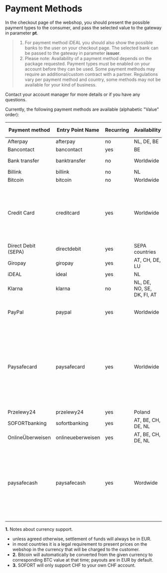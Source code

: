 # Payment Methods

In the checkout page of the webshop, you should present the possible payment types to the consumer, and pass the selected value to the gateway in parameter **pt**.

>1. For payment method iDEAL you should also show the possible banks to the user on your checkout page.
The selected bank can be passed to the gateway in parameter **issuer**.
>2. Please note:
>   Availability of a payment method depends on the package requested.
>   Payment types must be enabled on your account before they can be used.
>   Some payment methods may require an additional/custom contract with a partner.
>   Regulations vary per payment method and country, some methods may not be available for your kind of business.

Contact your account manager for more details or if you have any questions.

Currently, the following payment methods are available (alphabetic "Value" order):

Payment method | Entry Point Name | Recurring | Availability | Currencies (1)
--- | --- | --- | --- | ---
Afterpay | afterpay | no | NL, DE, BE | EUR
Bancontact | bancontact | yes | BE | EUR
Bank transfer | banktransfer | no | Worldwide | EUR, USD  GBP
Billink | billink | no | NL | EUR
Bitcoin | bitcoin | no | Worldwide | BTC (**2**)
Credit Card | creditcard | yes | Worldwide | EUR, USD, GBP, CHF, SEK, NOK, AUD, CAD, NZD, PLN, DKK, HKD, MOP, TWD, SGD, MYR, CZK
Direct Debit (SEPA) | directdebit | yes | SEPA countries | EUR
Giropay | giropay | yes | AT, CH, DE, LU | EUR 
iDEAL | ideal | yes | NL | EUR
Klarna | klarna | no | NL, DE, NO, SE, DK, FI, AT | EUR, NOK, SEK, DKK
PayPal | paypal | yes | Worldwide | (depends on your account settings)
Paysafecard | paysafecard | yes | Worldwide | EUR, USD, ARS, AUD, BGN, CAD, CHF, CZK, DKK, GBP, GEL, HRK, HUF, KWD, NOK, MXN, NZD, PEN, PLN, ROB, SAR, SEK, TRY, UYU, AED
Przelewy24 | przelewy24 | yes | Poland | PLN
SOFORTbanking | sofortbanking | yes | AT, BE, CH, DE, NL | EUR, CHF (**3**)
OnlineÜberweisen | onlineueberweisen | yes | AT, BE, CH, DE, NL | EUR
paysafecash | paysafecash | yes | Wordwide | EUR, USD, ARS, AUD, BGN, CAD, CHF, CZK, DKK, GBP, HRK, HUF, LTL, LVL, NOK, MXN, NZD, PEN, PLN, RON, SEK, SKK, TRY, UYU

**1.** Notes about currency support.
* unless agreed otherwise, settlement of funds will always be in EUR.
* in most countries it is a legal requirement to present prices on the webshop in the currency that will be charged to the customer.
* **2.** Bitcoin will automatically be converted from the given currency to corresponding BTC value at that time; payouts are in EUR by default.
* **3.** SOFORT will only support CHF to your own CHF account.